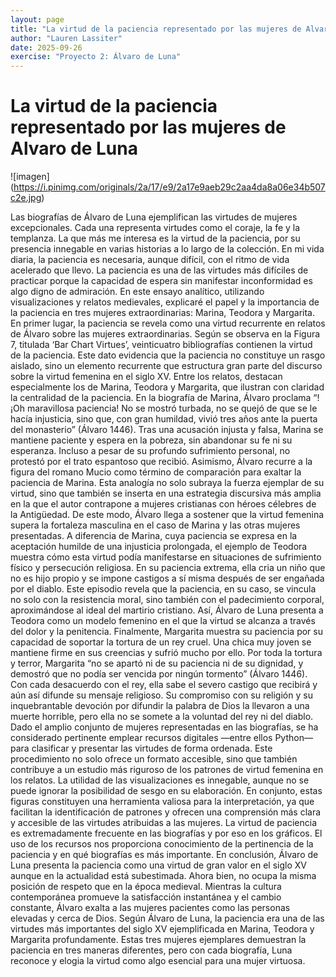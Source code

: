 ```yaml
---
layout: page
title: "La virtud de la paciencia representado por las mujeres de Alvaro de Luna"
author: "Lauren Lassiter"
date: 2025-09-26
exercise: "Proyecto 2: Álvaro de Luna"
---
```


# La virtud de la paciencia representado por las mujeres de Alvaro de Luna

![imagen] (https://i.pinimg.com/originals/2a/17/e9/2a17e9aeb29c2aa4da8a06e34b507c2e.jpg)


Las biografías de Álvaro de Luna ejemplifican las virtudes de mujeres excepcionales. Cada una representa virtudes como el coraje, la fe y la templanza. La que más me interesa es la virtud de la paciencia, por su presencia innegable en varias historias a lo largo de la colección. En mi vida diaria, la paciencia es necesaria, aunque difícil, con el ritmo de vida acelerado que llevo. La paciencia es una de las virtudes más difíciles de practicar porque la capacidad de espera sin manifestar inconformidad es algo digno de admiración. En este ensayo analítico, utilizando visualizaciones y relatos medievales, explicaré el papel y la importancia de la paciencia en tres mujeres extraordinarias: Marina, Teodora y Margarita.  
	En primer lugar, la paciencia se revela como una virtud recurrente en relatos de Álvaro sobre las mujeres extraordinarias. Según se observa en la Figura 7, titulada ‘Bar Chart Virtues’, veinticuatro bibliografías contienen la virtud de la paciencia. Este dato evidencia que la paciencia no constituye un rasgo aislado, sino un elemento recurrente que estructura gran parte del discurso sobre la virtud femenina en el siglo XV. Entre los relatos, destacan especialmente los de Marina, Teodora y Margarita, que ilustran con claridad la centralidad de la paciencia. 
En la biografía de Marina, Álvaro proclama “!¡Oh maravillosa paciencia! No se mostró turbada, no se quejó de que se le hacía injusticia, sino que, con gran humildad, vivió tres años ante la puerta del monasterio” (Álvaro 1446). Tras una acusación injusta y falsa, Marina se mantiene paciente y espera en la pobreza, sin abandonar su fe ni su esperanza. Incluso a pesar de su profundo sufrimiento personal, no protestó por el trato espantoso que recibió. Asimismo, Álvaro recurre a la figura del romano Mucio como término de comparación para exaltar la paciencia de Marina. Esta analogía no solo subraya la fuerza ejemplar de su virtud, sino que también se inserta en una estrategia discursiva más amplia en la que el autor contrapone a mujeres cristianas con héroes célebres de la Antigüedad. De este modo, Álvaro llega a sostener que la virtud femenina supera la fortaleza masculina en el caso de Marina y las otras mujeres presentadas.
A diferencia de Marina, cuya paciencia se expresa en la aceptación humilde de una injusticia prolongada, el ejemplo de Teodora muestra cómo esta virtud podía manifestarse en situaciones de sufrimiento físico y persecución religiosa. En su paciencia extrema, ella cria un niño que no es hijo propio y se impone castigos a sí misma después de ser engañada por el diablo. Este episodio revela que la paciencia, en su caso, se vincula no solo con la resistencia moral, sino también con el padecimiento corporal, aproximándose al ideal del martirio cristiano. Así, Álvaro de Luna presenta a Teodora como un modelo femenino en el que la virtud se alcanza a través del dolor y la penitencia.
Finalmente, Margarita muestra su paciencia por su capacidad de soportar la tortura de un rey cruel. Una chica muy joven se mantiene firme en sus creencias y sufrió mucho por ello. Por toda la tortura y terror, Margarita “no se apartó ni de su paciencia ni de su dignidad, y demostró que no podía ser vencida por ningún tormento” (Álvaro 1446). Con cada desacuerdo con el rey, ella sabe el severo castigo que recibirá y aún así difunde su mensaje religioso. Su compromiso con su religión y su inquebrantable devoción por difundir la palabra de Dios la llevaron a una muerte horrible, pero ella no se somete a la voluntad del rey ni del diablo.
Dado el amplio conjunto de mujeres representadas en las biografías, se ha considerado pertinente emplear recursos digitales —entre ellos Python— para clasificar y presentar las virtudes de forma ordenada. Este procedimiento no solo ofrece un formato accesible, sino que también contribuye a un estudio más riguroso de los patrones de virtud femenina en los relatos. La utilidad de las visualizaciones es innegable, aunque no se puede ignorar la posibilidad de sesgo en su elaboración. En conjunto, estas figuras constituyen una herramienta valiosa para la interpretación, ya que facilitan la identificación de patrones y ofrecen una comprensión más clara y accesible de las virtudes atribuidas a las mujeres. La virtud de paciencia es extremadamente frecuente en las biografías y por eso en los gráficos. El uso de los recursos nos proporciona conocimiento de la pertinencia de la paciencia y en qué biografías es más importante. 
En conclusión, Álvaro de Luna presenta la paciencia como una virtud de gran valor en el siglo XV aunque en la actualidad está subestimada. Ahora bien, no ocupa la misma posición de respeto que en la época medieval. Mientras la cultura contemporánea promueve la satisfacción instantánea y el cambio constante, Álvaro exalta a las mujeres pacientes como las personas elevadas y cerca de Dios. Según Álvaro de Luna, la paciencia era una de las virtudes más importantes del siglo XV ejemplificada en Marina, Teodora y Margarita profundamente. Estas tres mujeres ejemplares demuestran la paciencia en tres maneras diferentes, pero con cada biografía, Luna reconoce y elogia la virtud como algo esencial para una mujer virtuosa. 
